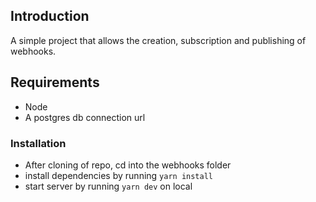 ## Introduction

A simple project that allows the creation, subscription and publishing of webhooks.

## Requirements

* Node
* A postgres db connection url

### Installation

* After cloning of repo, cd into the webhooks folder
* install dependencies by running `yarn install`
* start server by running `yarn dev` on local

